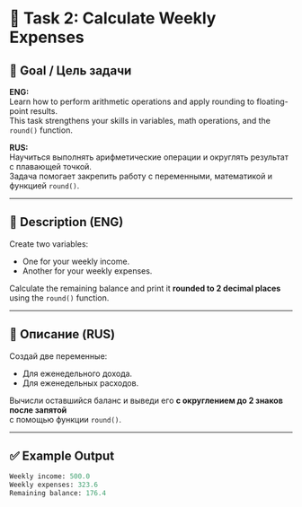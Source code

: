 # 🧮 Task 2: Calculate Weekly Expenses

## 🎯 Goal / Цель задачи

**ENG:**  
Learn how to perform arithmetic operations and apply rounding to floating-point results.  
This task strengthens your skills in variables, math operations, and the `round()` function.

**RUS:**  
Научиться выполнять арифметические операции и округлять результат с плавающей точкой.  
Задача помогает закрепить работу с переменными, математикой и функцией `round()`.

---

## 📌 Description (ENG)

Create two variables:
- One for your weekly income.
- Another for your weekly expenses.

Calculate the remaining balance and print it **rounded to 2 decimal places**  
using the `round()` function.

---

## 📌 Описание (RUS)

Создай две переменные:
- Для еженедельного дохода.
- Для еженедельных расходов.

Вычисли оставшийся баланс и выведи его **с округлением до 2 знаков после запятой**  
с помощью функции `round()`.

---

## ✅ Example Output

```python
Weekly income: 500.0
Weekly expenses: 323.6
Remaining balance: 176.4
```